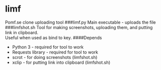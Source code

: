 # limf
Pomf.se clone uploading tool
###limf.py
Main executable - uploads the file
###limfshot.sh
Tool for making screenshots, uploading them, and putting link in clipboard.  
Useful when used as bind to key.
####Depends
* Python 3 - required for tool to work
* Requests library - required for tool to work
* scrot - for doing screenshots (limfshot.sh)
* xclip - for putting link into clipboard (limfshot.sh)

